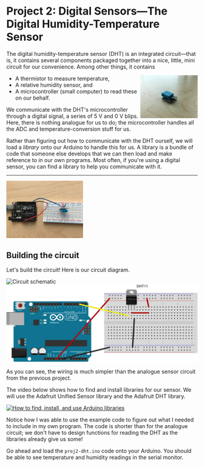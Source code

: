 # Project 2: Digital Sensors—The Digital Humidity-Temperature Sensor

The digital humidity-temperature sensor (DHT) is an integrated circuit—that is, it contains several components packaged together into a nice, little, mini circuit for our convenience. Among other things, it contains

<img align="right" alt="A DHT" width="30%" src="images/dht-photo.JPG">

* A thermistor to measure temperature,
* A relative humidity sensor, and
* A microcontroller (small computer) to read these on our behalf.

We communicate with the DHT's microcontroller through a digital signal, a series of 5 V and 0 V blips. Here, there is nothing analogue for us to do; the microcontroller handles all the ADC and temperature-conversion stuff for us.

Rather than figuring out how to communicate with the DHT ourself, we will load a *library* onto our Arduino to handle this for us. A library is a bundle of code that someone else develops that we can then load and make reference to in our own programs. Most often, if you're using a digital sensor, you can find a library to help you communicate with it.

---

<img alt="Photo of breadboard" width="40%" src="images/proj2-photo.JPG">

## Building the circuit

Let's build the circuit! Here is our circuit diagram.

![Circuit schematic](images/proj2-schem.svg)
![Breadboard diagram](images/proj2-bb.svg)

As you can see, the wiring is much simpler than the analogue sensor circuit from the previous project.

The video below shows how to find and install libraries for our sensor. We will use the Adafruit Unified Sensor library and the Adafruit DHT library.

[<img width="30%" alt="How to find, install, and use Arduino libraries" src="https://video-to-markdown.netlify.com/.netlify/functions/image?url=https%3A%2F%2Fyoutu.be%2F0Aese-3Xu0Q">](https://youtu.be/0Aese-3Xu0Q "How to find, install, and use Arduino libraries")

Notice how I was able to use the example code to figure out what I needed to include in my own program. The code is shorter than for the analogue circuit; we don't have to design functions for reading the DHT as the libraries already give us some!

Go ahead and load the `proj2-dht.ino` code onto your Arduino. You should be able to see temperature and humidity readings in the serial monitor.
